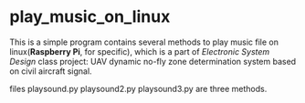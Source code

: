 # play_music_on_linux

This is a simple program contains several methods to play music file on linux(**Raspberry Pi**, for specific), which is a part of *Electronic System Design* class project: UAV dynamic no-fly zone determination system based on civil aircraft signal.

files playsound.py playsound2.py playsound3.py are three methods.
